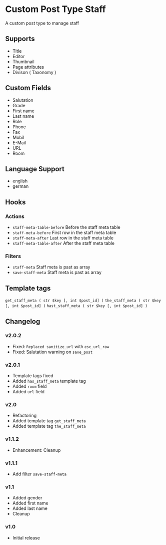 # Custom Post Type Staff

A custom post type to manage staff

## Supports

* Title
* Editor
* Thumbnail
* Page attributes
* Divison ( Taxonomy )

## Custom Fields

* Salutation
* Grade
* First name
* Last name
* Role
* Phone
* Fax
* Mobil
* E-Mail
* URL
* Room

## Language Support

* english
* german

## Hooks

### Actions

* `staff-meta-table-before` Before the staff meta table
* `staff-meta-before` First row in the staff meta table
* `staff-meta-after` Last row in the staff meta table
* `staff-meta-table-after` After the staff meta table

### Filters

* `staff-meta` Staff meta is past as array
* `save-staff-meta` Staff meta is past as array

## Template tags

`get_staff_meta ( str $key [, int $post_id] )`
`the_staff_meta ( str $key [, int $post_id] )`
`hast_staff_meta ( str $key [, int $post_id] )`

## Changelog

### v2.0.2

* Fixed: `Replaced sanitize_url` with `esc_url_raw`
* Fixed: Salutation warning on `save_post`

### v2.0.1

* Template tags fixed
* Added `has_staff_meta` template tag
* Added `room` field
* Added `url` field

### v2.0

* Refactoring
* Added template tag `get_staff_meta`
* Added template tag `the_staff_meta`

### v1.1.2

* Enhancement: Cleanup

### v1.1.1

* Add filter `save-staff-meta`

### v1.1

* Added gender
* Added first name
* Added last name
* Cleanup

### v1.0

* Initial release

